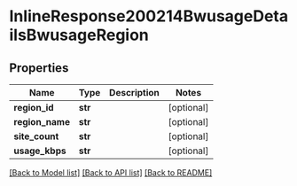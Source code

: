 # InlineResponse200214BwusageDetailsBwusageRegion

## Properties
Name | Type | Description | Notes
------------ | ------------- | ------------- | -------------
**region_id** | **str** |  | [optional] 
**region_name** | **str** |  | [optional] 
**site_count** | **str** |  | [optional] 
**usage_kbps** | **str** |  | [optional] 

[[Back to Model list]](../README.md#documentation-for-models) [[Back to API list]](../README.md#documentation-for-api-endpoints) [[Back to README]](../README.md)

